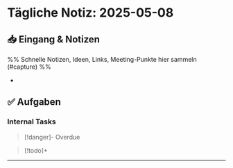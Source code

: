# Tägliche Notiz: 2025-05-08

## 📥 Eingang & Notizen

%% Schnelle Notizen, Ideen, Links, Meeting-Punkte hier sammeln (#capture) %%

*

## ✅ Aufgaben

### Internal Tasks

> [!danger]- Overdue
>

> [!todo]+
>

---
